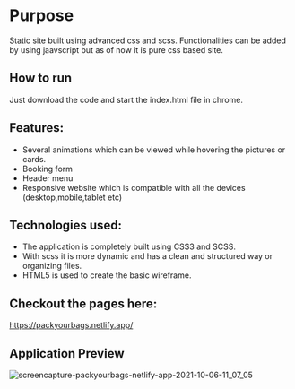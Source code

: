 # Purpose

Static site built using advanced css and scss. Functionalities can be added by using jaavscript but as of now it is pure css based site.

## How to run

Just download the code and start the index.html file in chrome.

## Features:

- Several animations which can be viewed while hovering the pictures or cards.
- Booking form
- Header menu
- Responsive website which is compatible with all the devices (desktop,mobile,tablet etc)

## Technologies used:

- The application is completely built using CSS3 and SCSS.
- With scss it is more dynamic and has a clean and structured way or organizing files.
- HTML5 is used to create the basic wireframe.

## Checkout the pages here:

https://packyourbags.netlify.app/

## Application Preview

![screencapture-packyourbags-netlify-app-2021-10-06-11_07_05](https://user-images.githubusercontent.com/59523944/136146494-4762e157-e00c-49fc-9a5a-102bb8903dec.jpg)



